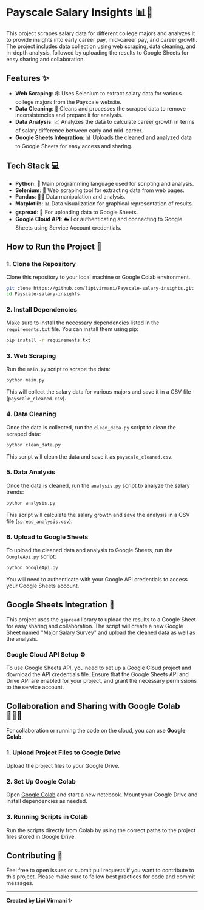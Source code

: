# Payscale Salary Insights 📊💼

This project scrapes salary data for different college majors and analyzes it to provide insights into early career pay, mid-career pay, and career growth. The project includes data collection using web scraping, data cleaning, and in-depth analysis, followed by uploading the results to Google Sheets for easy sharing and collaboration.

## Features ✨

- **Web Scraping**: 🕸️ Uses Selenium to extract salary data for various college majors from the Payscale website.
- **Data Cleaning**: 🧹 Cleans and processes the scraped data to remove inconsistencies and prepare it for analysis.
- **Data Analysis**: 📈 Analyzes the data to calculate career growth in terms of salary difference between early and mid-career.
- **Google Sheets Integration**: 📊 Uploads the cleaned and analyzed data to Google Sheets for easy access and sharing.

## Tech Stack 💻

- **Python**: 🐍 Main programming language used for scripting and analysis.
- **Selenium**: 🚀 Web scraping tool for extracting data from web pages.
- **Pandas**: 🧑‍💻 Data manipulation and analysis.
- **Matplotlib**: 📊 Data visualization for graphical representation of results.
- **gspread**: 📜 For uploading data to Google Sheets.
- **Google Cloud API**: ☁️ For authenticating and connecting to Google Sheets using Service Account credentials.

## How to Run the Project 🚀

### 1. **Clone the Repository** 
Clone this repository to your local machine or Google Colab environment.

```bash
git clone https://github.com/lipivirmani/Payscale-salary-insights.git
cd Payscale-salary-insights
```

### 2. **Install Dependencies** 
Make sure to install the necessary dependencies listed in the `requirements.txt` file. You can install them using pip:

```bash
pip install -r requirements.txt
```

### 3. **Web Scraping** 
Run the `main.py` script to scrape the data:

```bash
python main.py
```

This will collect the salary data for various majors and save it in a CSV file (`payscale_cleaned.csv`).

### 4. **Data Cleaning** 
Once the data is collected, run the `clean_data.py` script to clean the scraped data:

```bash
python clean_data.py
```

This script will clean the data and save it as `payscale_cleaned.csv`.

### 5. **Data Analysis** 
Once the data is cleaned, run the `analysis.py` script to analyze the salary trends:

```bash
python analysis.py
```

This script will calculate the salary growth and save the analysis in a CSV file (`spread_analysis.csv`).

### 6. **Upload to Google Sheets** 
To upload the cleaned data and analysis to Google Sheets, run the `GoogleApi.py` script:

```bash
python GoogleApi.py
```

You will need to authenticate with your Google API credentials to access your Google Sheets account.

## Google Sheets Integration 📑

This project uses the `gspread` library to upload the results to a Google Sheet for easy sharing and collaboration. The script will create a new Google Sheet named "Major Salary Survey" and upload the cleaned data as well as the analysis.

### Google Cloud API Setup ⚙️
To use Google Sheets API, you need to set up a Google Cloud project and download the API credentials file. Ensure that the Google Sheets API and Drive API are enabled for your project, and grant the necessary permissions to the service account.

## Collaboration and Sharing with Google Colab 🧑‍🤝‍🧑

For collaboration or running the code on the cloud, you can use **Google Colab**.

### 1. **Upload Project Files to Google Drive** 
Upload the project files to your Google Drive.

### 2. **Set Up Google Colab** 
Open [Google Colab](https://colab.research.google.com/) and start a new notebook. Mount your Google Drive and install dependencies as needed.

### 3. **Running Scripts in Colab** 
Run the scripts directly from Colab by using the correct paths to the project files stored in Google Drive.


## Contributing 🤝

Feel free to open issues or submit pull requests if you want to contribute to this project. Please make sure to follow best practices for code and commit messages.

---

**Created by Lipi Virmani ✨**
